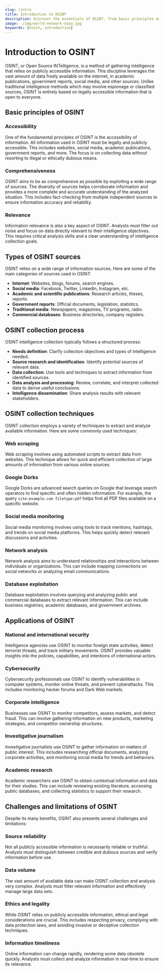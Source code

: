 ```yaml
---
slug: /intro
title: Introduction to OSINT
description: Discover the essentials of OSINT, from basic principles and data collection techniques to practical applications in security, cybersecurity, corporate intelligence, and more.
image: ./img/world-network-nasa.jpg
keywords: [osint, introduction]
---
```


# Introduction to OSINT

OSINT, or Open Source INTelligence, is a method of gathering intelligence that relies on publicly accessible information. This discipline leverages the vast amount of data freely available on the internet, in academic publications, government reports, social media, and other sources. Unlike traditional intelligence methods which may involve espionage or classified sources, OSINT is entirely based on legally accessible information that is open to everyone.

## Basic principles of OSINT

### Accessibility

One of the fundamental principles of OSINT is the accessibility of information. All information used in OSINT must be legally and publicly accessible. This includes websites, social media, academic publications, government reports, and more. The focus is on collecting data without resorting to illegal or ethically dubious means.

### Comprehensiveness

OSINT aims to be as comprehensive as possible by exploiting a wide range of sources. The diversity of sources helps corroborate information and provides a more complete and accurate understanding of the analyzed situation. This includes fact-checking from multiple independent sources to ensure information accuracy and reliability.

### Relevance

Information relevance is also a key aspect of OSINT. Analysts must filter out noise and focus on data directly relevant to their intelligence objectives. This requires critical analysis skills and a clear understanding of intelligence collection goals.

## Types of OSINT sources

OSINT relies on a wide range of information sources. Here are some of the main categories of sources used in OSINT:

- **Internet**: Websites, blogs, forums, search engines.
- **Social media**: Facebook, Twitter, LinkedIn, Instagram, etc.
- **Academic and scientific publications**: Research articles, theses, reports.
- **Government reports**: Official documents, legislation, statistics.
- **Traditional media**: Newspapers, magazines, TV programs, radio.
- **Commercial databases**: Business directories, company registers.

## OSINT collection process

OSINT intelligence collection typically follows a structured process:

- **Needs definition**: Clarify collection objectives and types of intelligence needed.
- **Source research and identification**: Identify potential sources of relevant data.
- **Data collection**: Use tools and techniques to extract information from identified sources.
- **Data analysis and processing**: Review, correlate, and interpret collected data to derive useful conclusions.
- **Intelligence dissemination**: Share analysis results with relevant stakeholders.

## OSINT collection techniques

OSINT collection employs a variety of techniques to extract and analyze available information. Here are some commonly used techniques:

### Web scraping

Web scraping involves using automated scripts to extract data from websites. This technique allows for quick and efficient collection of large amounts of information from various online sources.

### Google Dorks

Google Dorks are advanced search queries on Google that leverage search operators to find specific and often hidden information. For example, the query `site:example.com filetype:pdf` helps find all PDF files available on a specific website.

### Social media monitoring

Social media monitoring involves using tools to track mentions, hashtags, and trends on social media platforms. This helps quickly detect relevant discussions and activities.

### Network analysis

Network analysis aims to understand relationships and interactions between individuals or organizations. This can include mapping connections on social networks or analyzing email communications.

### Database exploitation

Database exploitation involves querying and analyzing public and commercial databases to extract relevant information. This can include business registries, academic databases, and government archives.

## Applications of OSINT

### National and international security

Intelligence agencies use OSINT to monitor foreign state activities, detect terrorist threats, and track military movements. OSINT provides valuable insights into the policies, capabilities, and intentions of international actors.

### Cybersecurity

Cybersecurity professionals use OSINT to identify vulnerabilities in computer systems, monitor online threats, and prevent cyberattacks. This includes monitoring hacker forums and Dark Web markets.

### Corporate intelligence

Businesses use OSINT to monitor competitors, assess markets, and detect fraud. This can involve gathering information on new products, marketing strategies, and competitor ownership structures.

### Investigative journalism

Investigative journalists use OSINT to gather information on matters of public interest. This includes researching official documents, analyzing corporate activities, and monitoring social media for trends and behaviors.

### Academic research

Academic researchers use OSINT to obtain contextual information and data for their studies. This can include reviewing existing literature, accessing public databases, and collecting statistics to support their research.

## Challenges and limitations of OSINT

Despite its many benefits, OSINT also presents several challenges and limitations:

### Source reliability

Not all publicly accessible information is necessarily reliable or truthful. Analysts must distinguish between credible and dubious sources and verify information before use.

### Data volume

The vast amount of available data can make OSINT collection and analysis very complex. Analysts must filter relevant information and effectively manage large data sets.

### Ethics and legality

While OSINT relies on publicly accessible information, ethical and legal considerations are crucial. This includes respecting privacy, complying with data protection laws, and avoiding invasive or deceptive collection techniques.

### Information timeliness

Online information can change rapidly, rendering some data obsolete quickly. Analysts must collect and analyze information in real-time to ensure its relevance.
